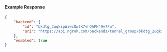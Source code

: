<!-- Code generated for API Clients. DO NOT EDIT. -->

#### Example Response

```json
{
	"backend": {
		"id": "bkdtg_2uqkipWiwcOwtK7vhQAPH49v7Fu",
		"uri": "https://api.ngrok.com/backends/tunnel_group/bkdtg_2uqkipWiwcOwtK7vhQAPH49v7Fu"
	},
	"enabled": true
}
```
